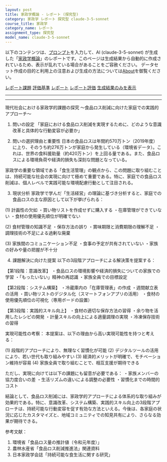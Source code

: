 ```yaml
---
layout: post
title: 家政学概論 - レポート (探究型)
category: 家政学 レポート 探究型 claude-3-5-sonnet
course_title: 家政学
category_name: レポート
assignment_type: 探究型
model_name: claude-3-5-sonnet
---
```


以下のコンテンツは、[プロンプト](https://github.com/takedatoshiyuki/synthetic_assignments/tree/main/generated/家政学/claude-3-5-sonnet/prompt_レポート-探究型.md)を入力して、AI (claude-3-5-sonnet) が生成した「[家政学概論](/contents/家政学/)」のレポートです。このページは生成結果から自動的に作成されているため、表示が乱れている場合があることをご容赦ください。
データセット作成の目的と利用上の注意および生成の方法については[About](/About)を御覧ください。

[レポート課題](../レポート課題-探究型)
[評価基準](../評価基準-探究型)
[レポート](../レポート-探究型)
[レポート評価](../レポート評価-探究型)
[生成結果のみを表示](https://github.com/takedatoshiyuki/synthetic_assignments/tree/main/generated/家政学/claude-3-5-sonnet/レポート-探究型.md)
  

***
***
  
現代社会における家政学的課題の探究
～食品ロス削減に向けた家庭での実践的アプローチ～

1. 問いの設定
「家庭における食品ロス削減を実現するために、どのような意識改革と具体的な行動変容が必要か」

2. 問いの選択理由と重要性
日本の食品ロスは年間約570万トン（2019年度）に上り、そのうち約276万トンが家庭から発生している（環境省データ）。これは、世界の食料援助量（約420万トン）を上回る量である。また、食品ロスによる環境負荷や経済的損失も深刻な問題となっている。

家政学の重要な領域である「食生活管理」の観点から、この問題に取り組むことは、持続可能な社会の実現に向けて極めて重要である。特に、家庭での食品ロス削減は、個人レベルで実践可能な環境配慮行動として注目される。

3. 現状分析
家政学で学んだ「生活経営」の理論に基づき分析すると、家庭での食品ロスの主な原因として以下が挙げられる：

(1) 計画性の欠如
・買い物リストを作成せずに購入する
・在庫管理ができていない
・食材の使用優先順位が明確でない

(2) 食材管理の知識不足
・保存方法の誤り
・賞味期限と消費期限の理解不足
・調理技術の不足による過剰な廃棄

(3) 家族間のコミュニケーション不足
・食事の予定が共有されていない
・家族の好みや量の把握が不十分

4. 課題解決に向けた提案
以下の3段階アプローチによる解決策を提案する：

【第1段階：意識改革】
・食品ロスの環境影響や経済的損失についての家族での学習
・「もったいない」精神の再認識
・家族全員での目標設定

【第2段階：システム構築】
・冷蔵庫内の「在庫管理表」の作成
・週間献立表の活用
・買い物リストのデジタル化（スマートフォンアプリの活用）
・食材の使用優先順位の可視化（専用ボードの設置）

【第3段階：実践的スキル向上】
・食材の適切な保存方法の習得
・余り物を活用したレシピの開発
・計量スキルの向上による適量調理の実現
・冷凍保存技術の習得

実現可能性の考察：
本提案は、以下の理由から高い実現可能性を持つと考える：

(1) 段階的アプローチにより、無理なく習慣化が可能
(2) デジタルツールの活用により、若い世代も取り組みやすい
(3) 経済的メリットが明確で、モチベーション維持が容易
(4) 家族全員で取り組むことで、相互支援が期待できる

ただし、実現に向けては以下の課題にも留意が必要である：
・家族メンバーの協力度合いの差
・生活リズムの違いによる調整の必要性
・習慣化までの時間的コスト

結論として、食品ロス削減には、家政学的アプローチによる体系的な取り組みが効果的である。特に、意識改革、システム構築、実践的スキル向上の3段階アプローチは、持続可能な行動変容を促す有効な方法といえる。今後は、各家庭の状況に応じたカスタマイズと、地域コミュニティでの知見共有により、さらなる効果が期待できる。

参考文献：
1. 環境省「食品ロス量の推計値（令和元年度）」
2. 農林水産省「食品ロス削減推進法」関連資料
3. 日本家政学会誌「持続可能な食生活に関する研究」
